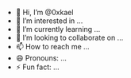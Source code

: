 - 👋 Hi, I’m @0xkael
- 👀 I’m interested in ...
- 🌱 I’m currently learning ...
- 💞️ I’m looking to collaborate on ...
- 📫 How to reach me ...
- 😄 Pronouns: ...
- ⚡ Fun fact: ...

<!---
0xkael/0xkael is a ✨ special ✨ repository because its `README.md` (this file) appears on your GitHub profile.
You can click the Preview link to take a look at your changes.
--->
